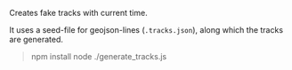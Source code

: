 Creates fake tracks with current time.

It uses a seed-file for geojson-lines (`.tracks.json`), along which the tracks are generated.


> npm install
> node ./generate_tracks.js